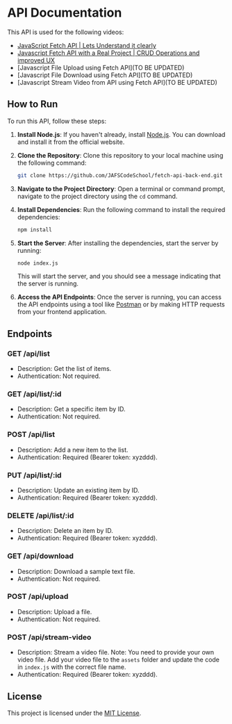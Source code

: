 # API Documentation

This API is used for the following videos:

- [JavaScript Fetch API | Lets Understand it clearly](https://www.youtube.com/watch?v=jkAp3eu2_tk)
- [Javascript Fetch API with a Real Project | CRUD Operations and improved UX](https://www.youtube.com/watch?v=0H-laFgAaOY)
- [Javascript File Upload using Fetch API](TO BE UPDATED)
- [Javascript File Download using Fetch API](TO BE UPDATED)
- [Javascript Stream Video from API using Fetch API](TO BE UPDATED)

## How to Run

To run this API, follow these steps:

1. **Install Node.js**: If you haven't already, install [Node.js](https://nodejs.org/en/download/). You can download and install it from the official website.

2. **Clone the Repository**: Clone this repository to your local machine using the following command:

    ```bash
    git clone https://github.com/JAFSCodeSchool/fetch-api-back-end.git
    ```

3. **Navigate to the Project Directory**: Open a terminal or command prompt, navigate to the project directory using the `cd` command.

4. **Install Dependencies**: Run the following command to install the required dependencies:

    ```bash
    npm install
    ```

5. **Start the Server**: After installing the dependencies, start the server by running:

    ```bash
    node index.js
    ```

    This will start the server, and you should see a message indicating that the server is running.

6. **Access the API Endpoints**: Once the server is running, you can access the API endpoints using a tool like [Postman](https://www.postman.com/) or by making HTTP requests from your frontend application.

## Endpoints

### GET /api/list
- Description: Get the list of items.
- Authentication: Not required.

### GET /api/list/:id
- Description: Get a specific item by ID.
- Authentication: Not required.

### POST /api/list
- Description: Add a new item to the list.
- Authentication: Required (Bearer token: xyzddd).

### PUT /api/list/:id
- Description: Update an existing item by ID.
- Authentication: Required (Bearer token: xyzddd).

### DELETE /api/list/:id
- Description: Delete an item by ID.
- Authentication: Required (Bearer token: xyzddd).

### GET /api/download
- Description: Download a sample text file.
- Authentication: Not required.

### POST /api/upload
- Description: Upload a file.
- Authentication: Not required.

### POST /api/stream-video
- Description: Stream a video file. Note: You need to provide your own video file. Add your video file to the `assets` folder and update the code in `index.js` with the correct file name.
- Authentication: Required (Bearer token: xyzddd).

## License

This project is licensed under the [MIT License](LICENSE).